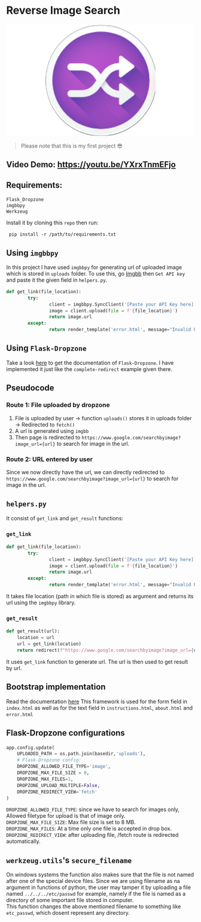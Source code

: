 # Reverse Image Search
<div style="text-align:center"><img src="static/Logo.png" /></div>

>Please note that this is my first project :sunglasses:

## Video Demo: https://youtu.be/YXrxTnmEFjo

## Requirements:
```Flask
Flask_Dropzone
imgbbpy
Werkzeug
```
Install it by cloning this `repo` then run:  
```
 pip install -r /path/to/requirements.txt 
 ```

## Using `imgbbpy`
In this project I have used `imgbbpy` for generating url of uploaded image which is stored in `uploads` folder.
To use this, go [Imgbb](https://api.imgbb.com/) then `Get API key` and paste it the given field in `helpers.py`.
```Python
def get_link(file_location):
        try:
                client = imgbbpy.SyncClient('[Paste your API Key here]')
                image = client.upload(file = f'{file_location}')
                return image.url
        except:
                return render_template('error.html', message="Invalid File")
```
## Using `Flask-Dropzone`
Take a look [here](https://github.com/greyli/flask-dropzone) to get the documentation of `Flask-Dropzone`. I have implemented it just like the `complete-redirect` example given there.


## Pseudocode
### Route 1: File uploaded by dropzone  
1) File is uploaded by user -> function `uploads()` stores it in uploads folder -> Redirected to `fetch()`
2) A url is generated using `imgbb`
3) Then page is redirected to `https://www.google.com/searchbyimage?image_url={url}` to search for image in the url.    
   
### Route 2: URL entered by user  
Since we now directly have the url, we can directly redirected to `https://www.google.com/searchbyimage?image_url={url}` to search for image in the url.

## `helpers.py`
It consist of `get_link` and `get_result` functions:

### `get_link`
```Python
def get_link(file_location):
        try:
                client = imgbbpy.SyncClient('[Paste your API Key here]')
                image = client.upload(file = f'{file_location}')
                return image.url
        except:
                return render_template('error.html', message="Invalid File")
```
It takes file location (path in which file is stored) as argument and returns its url using the `imgbbpy` library.


### `get_result`
```Python
def get_result(url):
    location = url
    url = get_link(location)
    return redirect(f"https://www.google.com/searchbyimage?image_url={url}")
```
It uses `get_link` function to generate url. The url is then used to get result by url.

## Bootstrap implementation
Read the documentation [here](https://getbootstrap.com/docs/5.1/getting-started/introduction/)
This framework is used for the form field in `index.html` as well as for the text field in `instructions.html`, `about.html` and `error.html`

## Flask-Dropzone configurations
```Python
app.config.update(    
    UPLOADED_PATH = os.path.join(basedir,'uploads'),
    # Flask-Dropzone config:
    DROPZONE_ALLOWED_FILE_TYPE='image',
    DROPZONE_MAX_FILE_SIZE = 8,
    DROPZONE_MAX_FILES=1,
    DROPZONE_UPLOAD_MULTIPLE=False,
    DROPZONE_REDIRECT_VIEW='fetch'
)
```
`DROPZONE_ALLOWED_FILE_TYPE`: since we have to search for images only, Allowed filetype for upload is that of image only.  
`DROPZONE_MAX_FILE_SIZE`: Max file size is set to 8 MB.  
`DROPZONE_MAX_FILES`: At a time only one file is accepted in drop box.  
`DROPZONE_REDIRECT_VIEW`: after uploading file, /fetch route is redirected automatically.  

## `werkzeug.utils`'s `secure_filename`
On windows systems the function also makes sure that the file is not named after one of the special device files. Since we are using filename as na argument in functions of python, the user may tamper it by uploading a file named `../../../etc/passwd` for example, namely if the file is named as a directory of some important file stored in computer.  
This function changes the above mentioned filename to something like `etc_passwd`, which dosent represent any directory.


